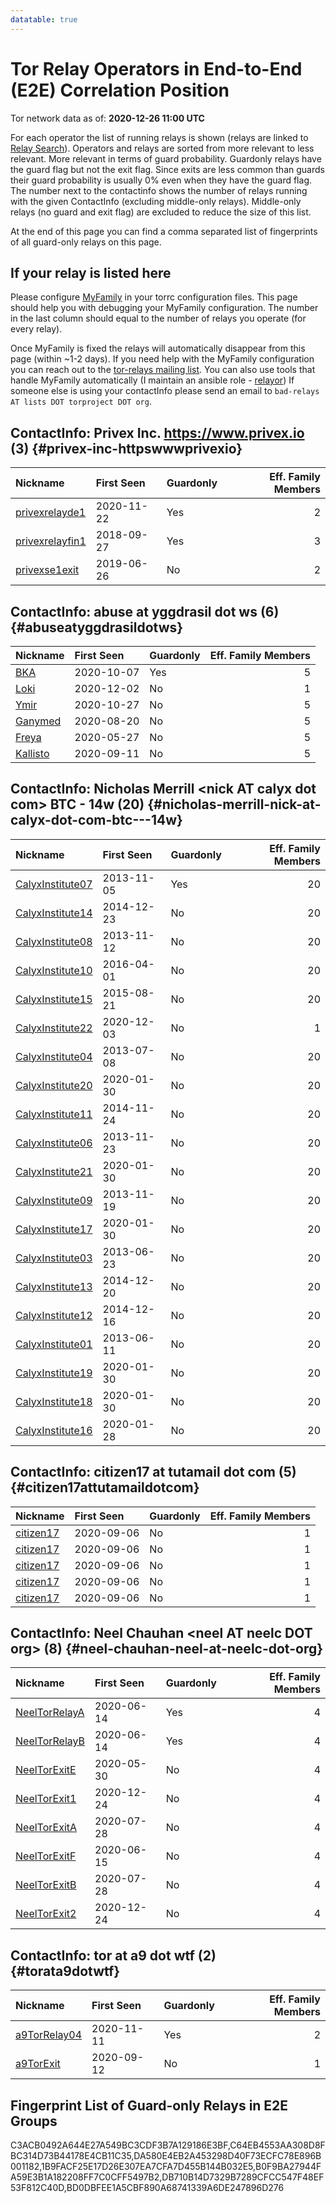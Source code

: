```yaml
---
datatable: true
---
```



# Tor Relay Operators in End-to-End (E2E) Correlation Position

Tor network data as of: **2020-12-26 11:00 UTC**

For each operator the list of running relays is shown (relays are linked to [Relay Search](https://metrics.torproject.org/rs.html)).
Operators and relays are sorted from more relevant to less relevant. More relevant in terms of guard probability.
Guardonly relays have the guard flag but not the exit flag.
Since exits are less common than guards their guard probability is usually 0% even when they have the guard flag.
The number next to the contactinfo shows the number of relays running with the given ContactInfo (excluding middle-only relays).
Middle-only relays (no guard and exit flag) are excluded to reduce the size of this list.

At the end of this page you can find a comma separated list of fingerprints of all guard-only relays on this page.

## If your relay is listed here
Please configure [MyFamily](https://www.torproject.org/docs/tor-manual.html.en#MyFamily) in your torrc configuration files.
This page should help you with debugging your MyFamily configuration. The number in the last column should equal to the number of
relays you operate (for every relay).

Once MyFamily is fixed the relays will automatically disappear from this page (within ~1-2 days).
If you need help with the MyFamily configuration you can reach out to the
[tor-relays mailing list](https://lists.torproject.org/cgi-bin/mailman/listinfo/tor-relays).
You can also use tools that handle MyFamily automatically (I maintain an ansible role - 
[relayor](https://medium.com/@nusenu/deploying-tor-relays-with-ansible-6612593fa34d))
If someone else is using your contactInfo please send an email to ```bad-relays AT lists DOT torproject DOT org```.


## ContactInfo: Privex Inc. https://www.privex.io (3) {#privex-inc-httpswwwprivexio}

| Nickname                                                                                                   | First Seen   | Guardonly   |   Eff. Family Members |
|:-----------------------------------------------------------------------------------------------------------|:-------------|:------------|----------------------:|
| [privexrelayde1](https://metrics.torproject.org/rs.html#details/C64EB4553AA308D8FBC314D73B44178E4CB11C35)  | 2020-11-22   | Yes         |                     2 |
| [privexrelayfin1](https://metrics.torproject.org/rs.html#details/C3ACB0492A644E27A549BC3CDF3B7A129186E3BF) | 2018-09-27   | Yes         |                     3 |
| [privexse1exit](https://metrics.torproject.org/rs.html#details/D8A1F5A8EA1AF53E3414B9C48FE6B10C31ACC9B2)   | 2019-06-26   | No          |                     2 |

## ContactInfo: abuse at yggdrasil dot ws (6) {#abuseatyggdrasildotws}

| Nickname                                                                                            | First Seen   | Guardonly   |   Eff. Family Members |
|:----------------------------------------------------------------------------------------------------|:-------------|:------------|----------------------:|
| [BKA](https://metrics.torproject.org/rs.html#details/DA580E4EB2A453298D40F73ECFC78E896B001182)      | 2020-10-07   | Yes         |                     5 |
| [Loki](https://metrics.torproject.org/rs.html#details/0ADAC68F29875A1366F06762F2B305B0BFD11364)     | 2020-12-02   | No          |                     1 |
| [Ymir](https://metrics.torproject.org/rs.html#details/4AA0035604DF40E5BA20DBE88EF6D11432421BFA)     | 2020-10-27   | No          |                     5 |
| [Ganymed](https://metrics.torproject.org/rs.html#details/5AFF7583F5ED62A274823C83199F2E19083692EC)  | 2020-08-20   | No          |                     5 |
| [Freya](https://metrics.torproject.org/rs.html#details/85ED839A03D10C46219609625D7FEAE59EDCCFDD)    | 2020-05-27   | No          |                     5 |
| [Kallisto](https://metrics.torproject.org/rs.html#details/D4C5BAEA92CADCC02D64E0DD9F1A49024C57F05C) | 2020-09-11   | No          |                     5 |

## ContactInfo: Nicholas Merrill &lt;nick AT calyx dot com&gt; BTC - 14w (20) {#nicholas-merrill-nick-at-calyx-dot-com-btc---14w}

| Nickname                                                                                                    | First Seen   | Guardonly   |   Eff. Family Members |
|:------------------------------------------------------------------------------------------------------------|:-------------|:------------|----------------------:|
| [CalyxInstitute07](https://metrics.torproject.org/rs.html#details/1B9FACF25E17D26E307EA7CFA7D455B144B032E5) | 2013-11-05   | Yes         |                    20 |
| [CalyxInstitute14](https://metrics.torproject.org/rs.html#details/0011BD2485AD45D984EC4159C88FC066E5E3300E) | 2014-12-23   | No          |                    20 |
| [CalyxInstitute08](https://metrics.torproject.org/rs.html#details/0B5E5E70FFEA9C7F9FFD13B8E16916A608F3E9EB) | 2013-11-12   | No          |                    20 |
| [CalyxInstitute10](https://metrics.torproject.org/rs.html#details/42ED91DD3768F6A2A194D094A7432CBE8DA004B1) | 2016-04-01   | No          |                    20 |
| [CalyxInstitute15](https://metrics.torproject.org/rs.html#details/47E49319DD67784F1E65B5793371BE467365979E) | 2015-08-21   | No          |                    20 |
| [CalyxInstitute22](https://metrics.torproject.org/rs.html#details/4B218691AF8BC02BAB4D856689652E958AF5DCF3) | 2020-12-03   | No          |                     1 |
| [CalyxInstitute04](https://metrics.torproject.org/rs.html#details/501B3DBF250B094A05CA5DBC424AD4C3D46721A2) | 2013-07-08   | No          |                    20 |
| [CalyxInstitute20](https://metrics.torproject.org/rs.html#details/673C081A9502D5D3AB9395FF4257274BE4C7A8A4) | 2020-01-30   | No          |                    20 |
| [CalyxInstitute11](https://metrics.torproject.org/rs.html#details/6C143720FFF8469EF6A5C5B4066366340CF6C0D1) | 2014-11-24   | No          |                    20 |
| [CalyxInstitute06](https://metrics.torproject.org/rs.html#details/6F4E9FD00D4251D98BE96FB1AA546FE34676A95B) | 2013-11-23   | No          |                    20 |
| [CalyxInstitute21](https://metrics.torproject.org/rs.html#details/70ACA07D9276277B82E909C1439E19CCA2FB16CC) | 2020-01-30   | No          |                    20 |
| [CalyxInstitute09](https://metrics.torproject.org/rs.html#details/7761DDC7EB1BE26D4155F74A15F12C32A36FE0F2) | 2013-11-19   | No          |                    20 |
| [CalyxInstitute17](https://metrics.torproject.org/rs.html#details/81EDFBC8F6F5C7CF0ADD5F8E08BC8FABA04089C6) | 2020-01-30   | No          |                    20 |
| [CalyxInstitute03](https://metrics.torproject.org/rs.html#details/84D361B736A8CD1E8818D0FC186892E91AB76881) | 2013-06-23   | No          |                    20 |
| [CalyxInstitute13](https://metrics.torproject.org/rs.html#details/A7C7EB2A0DFB2E3FFFC12B7756707433DD550F9E) | 2014-12-20   | No          |                    20 |
| [CalyxInstitute12](https://metrics.torproject.org/rs.html#details/B34CC9056250847D1980F08285B01CF0B718C0B6) | 2014-12-16   | No          |                    20 |
| [CalyxInstitute01](https://metrics.torproject.org/rs.html#details/E4D1F25DFBE484208866BA4A1A958B73127CB0AD) | 2013-06-11   | No          |                    20 |
| [CalyxInstitute19](https://metrics.torproject.org/rs.html#details/E8663924FE2AAD4E081A17ED6976D0AE8010F47B) | 2020-01-30   | No          |                    20 |
| [CalyxInstitute18](https://metrics.torproject.org/rs.html#details/EDEDB8797873D340328B5FEDBD7744A7D1DF151F) | 2020-01-30   | No          |                    20 |
| [CalyxInstitute16](https://metrics.torproject.org/rs.html#details/F68A76522D356F89BEC286889A3822250567BE2E) | 2020-01-28   | No          |                    20 |

## ContactInfo: citizen17 at tutamail dot com (5) {#citizen17attutamaildotcom}

| Nickname                                                                                             | First Seen   | Guardonly   |   Eff. Family Members |
|:-----------------------------------------------------------------------------------------------------|:-------------|:------------|----------------------:|
| [citizen17](https://metrics.torproject.org/rs.html#details/5B6F8535D0DFB1C26FE54E15FA3C82D8D8AB380B) | 2020-09-06   | No          |                     1 |
| [citizen17](https://metrics.torproject.org/rs.html#details/234E86C5BE039617697D5D78ED4E1BB811DF4A63) | 2020-09-06   | No          |                     1 |
| [citizen17](https://metrics.torproject.org/rs.html#details/53887FD502CE6CF4FE10592D1D74D9480251AF1E) | 2020-09-06   | No          |                     1 |
| [citizen17](https://metrics.torproject.org/rs.html#details/A959D9E66BA7366915F4C1C08980398D824C7D6A) | 2020-09-06   | No          |                     1 |
| [citizen17](https://metrics.torproject.org/rs.html#details/D0FD0C8A33CF12BA912BC0B2A17A2D5D56418C39) | 2020-09-06   | No          |                     1 |

## ContactInfo: Neel Chauhan &lt;neel AT neelc DOT org&gt; (8) {#neel-chauhan-neel-at-neelc-dot-org}

| Nickname                                                                                                 | First Seen   | Guardonly   |   Eff. Family Members |
|:---------------------------------------------------------------------------------------------------------|:-------------|:------------|----------------------:|
| [NeelTorRelayA](https://metrics.torproject.org/rs.html#details/B0F9BA27944FA59E3B1A182208FF7C0CFF5497B2) | 2020-06-14   | Yes         |                     4 |
| [NeelTorRelayB](https://metrics.torproject.org/rs.html#details/DB710B14D7329B7289CFCC547F48EF53F812C40D) | 2020-06-14   | Yes         |                     4 |
| [NeelTorExitE](https://metrics.torproject.org/rs.html#details/02AB0923AFF5A47DD011C343F79864C45E9FFB34)  | 2020-05-30   | No          |                     4 |
| [NeelTorExit1](https://metrics.torproject.org/rs.html#details/035485A94591505E17683D2A350318DE2C384BAA)  | 2020-12-24   | No          |                     4 |
| [NeelTorExitA](https://metrics.torproject.org/rs.html#details/156AAC3FAD1ACC8906316519DCB444B8C77E4EBF)  | 2020-07-28   | No          |                     4 |
| [NeelTorExitF](https://metrics.torproject.org/rs.html#details/16AD4988F437D3478B72DAD0C1A20E61847FEF3C)  | 2020-06-15   | No          |                     4 |
| [NeelTorExitB](https://metrics.torproject.org/rs.html#details/A69CEB30328B1E85C6B167FECAF2F509CBD9517F)  | 2020-07-28   | No          |                     4 |
| [NeelTorExit2](https://metrics.torproject.org/rs.html#details/FDE5D296791B47BC99FF7107B188A458C02832FC)  | 2020-12-24   | No          |                     4 |

## ContactInfo: tor at a9 dot wtf (2) {#torata9dotwtf}

| Nickname                                                                                                | First Seen   | Guardonly   |   Eff. Family Members |
|:--------------------------------------------------------------------------------------------------------|:-------------|:------------|----------------------:|
| [a9TorRelay04](https://metrics.torproject.org/rs.html#details/BD0DBFEE1A5CBF890A68741339A6DE247896D276) | 2020-11-11   | Yes         |                     2 |
| [a9TorExit](https://metrics.torproject.org/rs.html#details/2DB8A946826D0CB4F5C3A8264628DD0F16F6612D)    | 2020-09-12   | No          |                     1 |


## Fingerprint List of Guard-only Relays in E2E Groups

C3ACB0492A644E27A549BC3CDF3B7A129186E3BF,C64EB4553AA308D8FBC314D73B44178E4CB11C35,DA580E4EB2A453298D40F73ECFC78E896B001182,1B9FACF25E17D26E307EA7CFA7D455B144B032E5,B0F9BA27944FA59E3B1A182208FF7C0CFF5497B2,DB710B14D7329B7289CFCC547F48EF53F812C40D,BD0DBFEE1A5CBF890A68741339A6DE247896D276